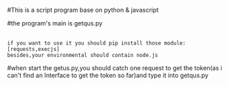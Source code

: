 #This is a script program base on python & javascript

#the program's main is getqus.py <br><br>

    if you want to use it you should pip install those module:[requests,execjs]
    besides,your environmental should contain node.js
    
#when start the getus.py,you should catch one request to get the token(as i can't find an Interface to get the token so far)and type it into getqus.py
